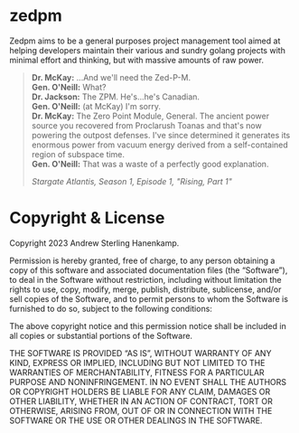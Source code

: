 # zedpm

Zedpm aims to be a general purposes project management tool aimed at helping
developers maintain their various and sundry golang projects with minimal effort
and thinking, but with massive amounts of raw power.

> **Dr. McKay:** ...And we'll need the Zed-P-M.  
> **Gen. O'Neill:** What?  
> **Dr. Jackson:** The ZPM. He's...he's Canadian.  
> **Gen. O'Neill:** (at McKay) I'm sorry.  
> **Dr. McKay:** The Zero Point Module, General. The ancient power source you
> recovered from Proclarush Toanas and that's now powering the outpost defenses.
> I've since determined it generates its enormous power from vacuum energy
> derived from a self-contained region of subspace time.  
> **Gen. O'Neill:** That was a waste of a perfectly good explanation.  
> 
> *Stargate Atlantis, Season 1, Episode 1, "Rising, Part 1"*

# Copyright & License

Copyright 2023 Andrew Sterling Hanenkamp.

Permission is hereby granted, free of charge, to any person obtaining a copy of
this software and associated documentation files (the “Software”), to deal in
the Software without restriction, including without limitation the rights to
use, copy, modify, merge, publish, distribute, sublicense, and/or sell copies of
the Software, and to permit persons to whom the Software is furnished to do so,
subject to the following conditions:

The above copyright notice and this permission notice shall be included in all
copies or substantial portions of the Software.

THE SOFTWARE IS PROVIDED “AS IS”, WITHOUT WARRANTY OF ANY KIND, EXPRESS OR
IMPLIED, INCLUDING BUT NOT LIMITED TO THE WARRANTIES OF MERCHANTABILITY, FITNESS
FOR A PARTICULAR PURPOSE AND NONINFRINGEMENT. IN NO EVENT SHALL THE AUTHORS OR
COPYRIGHT HOLDERS BE LIABLE FOR ANY CLAIM, DAMAGES OR OTHER LIABILITY, WHETHER
IN AN ACTION OF CONTRACT, TORT OR OTHERWISE, ARISING FROM, OUT OF OR IN
CONNECTION WITH THE SOFTWARE OR THE USE OR OTHER DEALINGS IN THE SOFTWARE.
